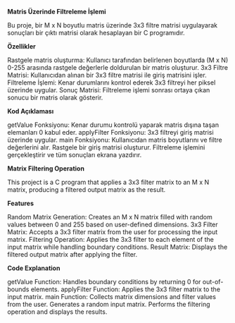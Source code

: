 **Matris Üzerinde Filtreleme İşlemi**

Bu proje, bir M x N boyutlu matris üzerinde 3x3 filtre matrisi uygulayarak sonuçları bir çıktı matrisi olarak hesaplayan bir C programıdır.



**Özellikler**

Rastgele matris oluşturma: Kullanıcı tarafından belirlenen boyutlarda (M x N) 0-255 arasında rastgele değerlerle doldurulan bir matris oluşturur.
3x3 Filtre Matrisi: Kullanıcıdan alınan bir 3x3 filtre matrisi ile giriş matrisini işler.
Filtreleme İşlemi: Kenar durumlarını kontrol ederek 3x3 filtreyi her piksel üzerinde uygular.
Sonuç Matrisi: Filtreleme işlemi sonrası ortaya çıkan sonucu bir matris olarak gösterir.



**Kod Açıklaması**

getValue Fonksiyonu: Kenar durumu kontrolü yaparak matris dışına taşan elemanları 0 kabul eder.
applyFilter Fonksiyonu: 3x3 filtreyi giriş matrisi üzerinde uygular.
main Fonksiyonu:
Kullanıcıdan matris boyutlarını ve filtre değerlerini alır.
Rastgele bir giriş matrisi oluşturur.
Filtreleme işlemini gerçekleştirir ve tüm sonuçları ekrana yazdırır.



**Matrix Filtering Operation**

This project is a C program that applies a 3x3 filter matrix to an M x N matrix, producing a filtered output matrix as the result.



**Features**

Random Matrix Generation: Creates an M x N matrix filled with random values between 0 and 255 based on user-defined dimensions.
3x3 Filter Matrix: Accepts a 3x3 filter matrix from the user for processing the input matrix.
Filtering Operation: Applies the 3x3 filter to each element of the input matrix while handling boundary conditions.
Result Matrix: Displays the filtered output matrix after applying the filter.



**Code Explanation**

getValue Function: Handles boundary conditions by returning 0 for out-of-bounds elements.
applyFilter Function: Applies the 3x3 filter matrix to the input matrix.
main Function:
Collects matrix dimensions and filter values from the user.
Generates a random input matrix.
Performs the filtering operation and displays the results.

